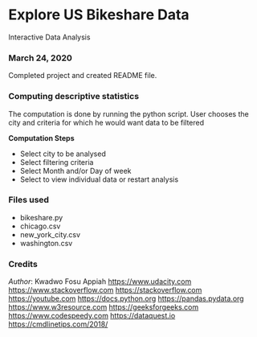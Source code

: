 # Explore US Bikeshare Data
Interactive Data Analysis

### March 24, 2020
Completed project and created README file.

### Computing descriptive statistics
The computation is done by running the python script.
User chooses the city and criteria for which he would want data to be filtered

**Computation Steps**
* Select city to be analysed
* Select filtering criteria
* Select Month and/or Day of week
* Select to view individual data or restart analysis

### Files used
* bikeshare.py
* chicago.csv
* new_york_city.csv
* washington.csv

### Credits
*Author*: Kwadwo Fosu Appiah
https://www.udacity.com
https://www.stackoverflow.com
https://stackoverflow.com
https://youtube.com
https://docs.python.org
https://pandas.pydata.org
https://www.w3resource.com
https://geeksforgeeks.com
https://www.codespeedy.com
https://dataquest.io
https://cmdlinetips.com/2018/

